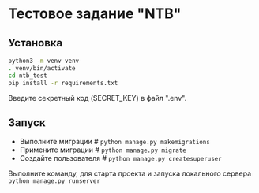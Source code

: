 # Тестовое задание "NTB"

## Установка
```bash
python3 -m venv venv
. venv/bin/activate
cd ntb_test
pip install -r requirements.txt
```
Введите секретный код (SECRET_KEY) в файл ".env".

## Запуск

* Выполните миграции # ```python manage.py makemigrations```
* Примените миграции # ```python manage.py migrate```
* Создайте пользователя # ```python manage.py createsuperuser```

Выполните команду, для старта проекта и запуска локального сервера
```python manage.py runserver```